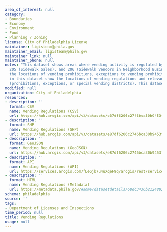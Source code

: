 ```yaml
---
area_of_interest: null
category:
- Boundaries
- Economy
- Environment
- Food
- Planning / Zoning
license: City of Philadelphia License
maintainer: ligisteam@phila.gov
maintainer_email: ligisteam@phila.gov
maintainer_link: null
maintainer_phone: null
notes: "This dataset shows areas where vending activity is regulated by Chapter 9, Sections 203 (Street Vendors), 204 (Sidewalk Vendors in Center City), 
  205 (Sidewalk Sales), and 206 (Sidewalk Vendors in Neighborhood Business Districts) of the Philadelphia Code. These regulations include information regarding 
  the locations of vending prohibitions, exceptions to vending prohibitions, and neighborhood business districts (AKA special vending districts). The polygons 
  in this dataset show the locations of vending regulations and relevant details like code references, links to the code reference, and regulation types
  (prohibitions, exceptions, or special vending districts). This dataset is updated on an as needed basis as governing legislation is passed."
modified: null
organization: City of Philadelphia
resources:
- description: ''
  format: CSV
  name: Vending Regulations (CSV)
  url: https://hub.arcgis.com/api/v3/datasets/e87df6206c2746bca30b9453fecbd672_0/downloads/data?format=csv&spatialRefId=3857&where=1%3D1
- description: ''
  format: SHP
  name: Vending Regulations (SHP)
  url: https://hub.arcgis.com/api/v3/datasets/e87df6206c2746bca30b9453fecbd672_0/downloads/data?format=shp&spatialRefId=3857&where=1%3D1
- description: ''
  format: GeoJSON
  name: Vending Regulations (GeoJSON)
  url: https://hub.arcgis.com/api/v3/datasets/e87df6206c2746bca30b9453fecbd672_0/downloads/data?format=geojson&spatialRefId=4326&where=1%3D1
- description: ''
  format: API
  name: Vending Regulations (API)
  url: https://services.arcgis.com/fLeGjb7u4uXqeF9q/arcgis/rest/services/vending_regulations/FeatureServer/0/query?outFields=*&where=1%3D1
- description: ''
  format: HTML
  name: Vending Regulations (Metadata)
  url: https://metadata.phila.gov/#home/datasetdetails/68dc3436b2124802ba44e917/representationdetails/68dc3436b2124802ba44e925/
schema: philadelphia
source: ''
tags:
- Department of Licenses and Inspections
time_period: null
title: Vending Regulations
usage: null
---
```

